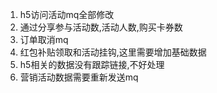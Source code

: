 1. h5访问活动mq全部修改
2. 通过分享参与活动数,活动人数,购买卡券数
3. 订单取消mq
4. 红包补贴领取和活动挂钩,这里需要增加基础数据
5. h5相关的数据没有跟踪链接,不好处理
6. 营销活动数据需要重新发送mq

